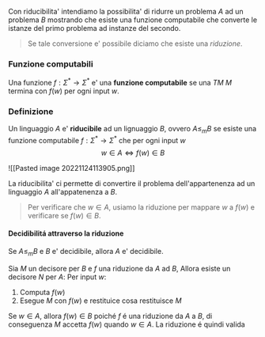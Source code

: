 Con riducibilita' intendiamo la possibilita' di ridurre un problema $A$ ad un problema $B$ mostrando che esiste una funzione computabile che converte le istanze del primo problema ad instanze del secondo.

> Se tale conversione e' possibile diciamo che esiste una *riduzione*.

### Funzione computabili
Una funzione $f:\Sigma^*\to \Sigma^*$ e' una **funzione computabile** se una *TM* $M$ termina con $f(w)$ per ogni input $w$.

### Definizione
Un linguaggio $A$ e' **riducibile** ad un lignuaggio $B$, ovvero $A\le_m B$ se esiste una funzione computabile $f:\Sigma^*\to \Sigma^*$ che per ogni input $w$ 
$$w\in A \iff f(w)\in B$$

![[Pasted image 20221124113905.png]]

La riducibilita' ci permette di convertire il problema dell'appartenenza ad un linguaggio $A$ all'appatenenza a $B$.

> Per verificare che $w\in A$, usiamo la riduzione per mappare $w$ a $f(w)$ e verificare se $f(w)\in B$. 

#### Decidibilitá attraverso la riduzione
Se $A\le_m B$ e $B$ e' decidibile, allora $A$ e' decidibile.

Sia $M$ un decisore per $B$ e $f$ una riduzione da $A$ ad $B$,
Allora esiste un decisore $N$ per $A$:
Per input $w$:
1. Computa $f(w)$ 
2. Esegue $M$ con $f(w)$ e restituice cosa restituisce $M$

Se $w\in A$, allora $f(w)\in B$ poiché $f$ é una riduzione da $A$ a $B$, di conseguenza $M$ accetta $f(w)$ quando $w\in A$. La riduzione é quindi valida

